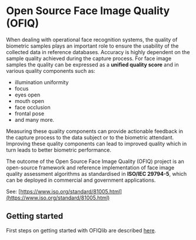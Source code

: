 # Open Source Face Image Quality (OFIQ)

When dealing with operational face recognition systems, the quality of biometric samples plays an important role to ensure the usability of the collected data in reference databases.
Accuracy is highly dependent on the sample quality achieved during the capture process. For face image samples the quality can be expressed as a **unified quality score** and in various quality components such as:
- illumination uniformity
- focus
- eyes open
- mouth open
- face occlusion
- frontal pose
- and many more. 

Measuring these quality components can provide actionable feedback in the capture process to the data subject or to the biometric attendant. Improving these quality components can lead to improved quality which in turn leads to better biometric performance.

The outcome of the Open Source Face Image Quality (OFIQ) project is an open-source framework and reference implementation of face image quality assessment algorithms as standardised in **ISO/IEC 29794-5**, which can be deployed in commercial and government applications. 

See: [https://www.iso.org/standard/81005.html](https://www.iso.org/standard/81005.html)

## Getting started

First steps on getting started with OFIQlib are described [here](doc/GETTINGSTARTED.md).